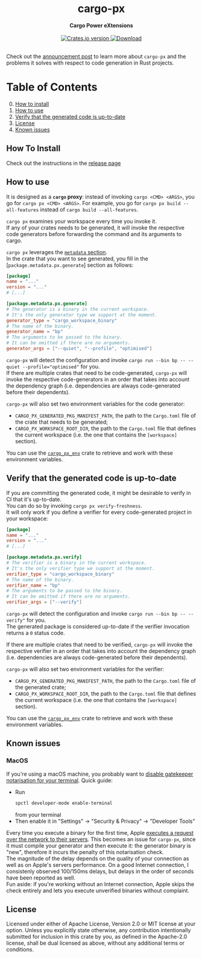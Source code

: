 <div class="oranda-hide">
<h1 align="center">cargo-px</h1>
<div align="center">
 <strong>
   Cargo Power eXtensions
 </strong>
</div>

<br />

<div align="center">
  <!-- Crates version -->
  <a href="https://crates.io/crates/cargo-px">
    <img src="https://img.shields.io/crates/v/cargo-px.svg?style=flat-square"
    alt="Crates.io version" />
  </a>
  <!-- Downloads -->
  <a href="https://crates.io/crates/cargo-px">
    <img src="https://img.shields.io/crates/d/cargo-px.svg?style=flat-square"
      alt="Download" />
  </a>
</div>
<br/>
</div>

Check out the [announcement post](https://lpalmieri.com/posts/cargo-px) to learn more about `cargo-px` and the problems it solves with respect to code generation in Rust projects.


<div class="oranda-hide">

# Table of Contents
0. [How to install](#how-to-install)
1. [How to use](#how-to-use)
2. [Verify that the generated code is up-to-date](#verify-that-the-generated-code-is-up-to-date)
3. [License](#license)
4. [Known issues](#known-issues)

## How To Install 

Check out the instructions in the [release page](https://lukemathwalker.github.io/cargo-px/)

</div>

## How to use

It is designed as a **`cargo` proxy**: instead of invoking `cargo <CMD> <ARGS>`, you go for `cargo px <CMD> <ARGS>`. For example, you go for `cargo px build --all-features` instead of `cargo build --all-features`.

`cargo px` examines your workspace every time you invoke it.  
If any of your crates needs to be generated, it will invoke the respective code generators before forwarding the command and its arguments to cargo.

`cargo px` leverages the [`metadata` section](https://doc.rust-lang.org/cargo/reference/manifest.html#the-metadata-table).  
In the crate that you want to see generated, you fill in the [`package.metadata.px.generate`] section as follows: 

```toml
[package]
name = "..."
version = "..."
# [...]

[package.metadata.px.generate]
# The generator is a binary in the current workspace. 
# It's the only generator type we support at the moment.
generator_type = "cargo_workspace_binary"
# The name of the binary.
generator_name = "bp"
# The arguments to be passed to the binary. 
# It can be omitted if there are no arguments.
generator_args = ["--quiet", "--profile", "optimised"]
```

`cargo-px` will detect the configuration and invoke `cargo run --bin bp -- --quiet --profile="optimised"` for you.  
If there are multiple crates that need to be code-generated, `cargo-px` will invoke the respective code-generators in an order that takes into account the dependency graph (i.e. dependencies are always code-generated before their dependents).

`cargo-px` will also set two environment variables for the code generator:

- `CARGO_PX_GENERATED_PKG_MANIFEST_PATH`, the path to the `Cargo.toml` file of the crate that needs to be generated;
- `CARGO_PX_WORKSPACE_ROOT_DIR`, the path to the `Cargo.toml` file that defines the current workspace (i.e. the one that contains the `[workspace]` section).

You can use the [`cargo_px_env`](https://crates.io/crates/cargo_px_env) crate to retrieve and work with these environment variables.

## Verify that the generated code is up-to-date

If you are committing the generated code, it might be desirable to verify in CI that it's up-to-date.  
You can do so by invoking `cargo px verify-freshness`.  
It will only work if you define a verifier for every code-generated project in your workspace:

```toml
[package]
name = "..."
version = "..."
# [...]

[package.metadata.px.verify]
# The verifier is a binary in the current workspace. 
# It's the only verifier type we support at the moment.
verifier_type = "cargo_workspace_binary"
# The name of the binary.
verifier_name = "bp"
# The arguments to be passed to the binary. 
# It can be omitted if there are no arguments.
verifier_args = ["--verify"]
```

`cargo-px` will detect the configuration and invoke `cargo run --bin bp -- --verify"` for you.  
The generated package is considered up-to-date if the verifier invocation returns a `0` status code.

If there are multiple crates that need to be verified, `cargo-px` will invoke the respective verifier 
in an order that takes into account the dependency graph (i.e. dependencies are always code-generated before their dependents).

`cargo-px` will also set two environment variables for the verifier:

- `CARGO_PX_GENERATED_PKG_MANIFEST_PATH`, the path to the `Cargo.toml` file of the generated crate;
- `CARGO_PX_WORKSPACE_ROOT_DIR`, the path to the `Cargo.toml` file that defines the current workspace (i.e. the one that contains the `[workspace]` section).

You can use the [`cargo_px_env`](https://crates.io/crates/cargo_px_env) crate to retrieve and work with these environment variables.

## Known issues

### MacOS

If you're using a macOS machine, you probably want to [disable gatekeeper notarisation for your terminal](https://apple.stackexchange.com/questions/403184/disable-gatekeeper-notarisation-check-without-disabling-sip/403185#403185).
Quick guide:

- Run
  ```bash
  spctl developer-mode enable-terminal
  ```
  from your terminal
- Then enable it in "Settings" -> "Security & Privacy" -> "Developer Tools"

Every time you execute a binary for the first time, Apple [executes a request over the network to their servers](https://sigpipe.macromates.com/2020/macos-catalina-slow-by-design/). This becomes an issue for `cargo-px`, since it must compile your generator and then execute it: the generator binary is "new", therefore it incurs the penalty of this notarisation check.  
The magnitude of the delay depends on the quality of your connection as well as on Apple's servers performance. On a good Internet connection, I consistenly observed 100/150ms delays, but delays in the order of seconds have been reported as well.  
Fun aside: if you're working without an Internet connection, Apple skips the check entirely and lets you execute unverified binaries without complaint.


## License

Licensed under either of Apache License, Version 2.0 or MIT license at your option.
Unless you explicitly state otherwise, any contribution intentionally submitted for inclusion in this crate by you, as defined in the Apache-2.0 license, shall be dual licensed as above, without any additional terms or conditions.
